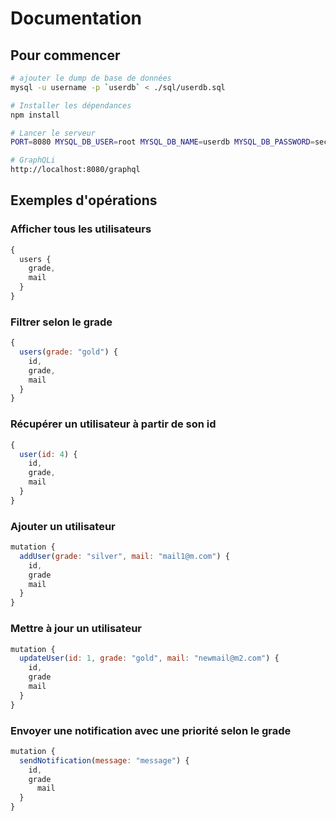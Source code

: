 # Documentation

## Pour commencer
```sh
# ajouter le dump de base de données
mysql -u username -p `userdb` < ./sql/userdb.sql

# Installer les dépendances
npm install

# Lancer le serveur
PORT=8080 MYSQL_DB_USER=root MYSQL_DB_NAME=userdb MYSQL_DB_PASSWORD=secret MYSQL_DB_ADDRESS=localhost MYSQL_DB_POOL_SIZE=10 npm start

# GraphQLi
http://localhost:8080/graphql
```
## Exemples d'opérations

### Afficher tous les utilisateurs
```js
{
  users {
    grade,
    mail
  }
}
```

### Filtrer selon le grade
```js
{
  users(grade: "gold") {
    id,
    grade,
    mail
  }
}
```

### Récupérer un utilisateur à partir de son id
```js
{
  user(id: 4) {
    id,
    grade,
    mail
  }
}
```

### Ajouter un utilisateur
```js
mutation {
  addUser(grade: "silver", mail: "mail1@m.com") {
    id,
    grade
    mail
  }
}
```

### Mettre à jour un utilisateur
```js
mutation {
  updateUser(id: 1, grade: "gold", mail: "newmail@m2.com") {
    id,
    grade
    mail
  }
}
```

### Envoyer une notification avec une priorité selon le grade
```js
mutation {
  sendNotification(message: "message") {
    id,
    grade
	  mail
  }
}
```
